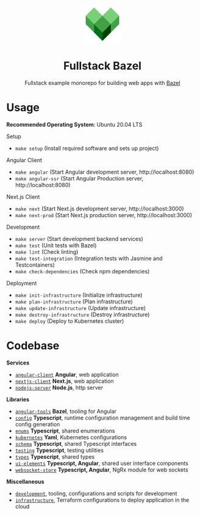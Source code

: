 <div align="center">
  <a href="https://github.com/drakery3d/fullstack-bazel">
    <img width="100px" height="auto" src="./angular-client/assets/icons/icon-192x192.png" />
  </a>
  <br>
  <h1>Fullstack Bazel</h1>
  <p>
    Fullstack example monorepo for building web apps with <a href="https://bazel.build">Bazel</a>
  </p>
</div>

# Usage

**Recommended Operating System**: Ubuntu 20.04 LTS

Setup

- `make setup` (Install required software and sets up project)

Angular Client

- `make angular` (Start Angular development server, http://localhost:8080)
- `make angular-ssr` (Start Angular Production server, http://localhost:8080)

Next.js Client

- `make next` (Start Next.js development server, http://localhost:3000)
- `make next-prod` (Start Next.js production server, http://localhost:3000)

Development

- `make server` (Start development backend services)
- `make test` (Unit tests with Bazel)
- `make lint` (Check linting)
- `make test-integration` (Integration tests with Jasmine and Testcontainers)
- `make check-dependencies` (Check npm dependencies)

Deployment

- `make init-infrastructure` (Initialize infrastructure)
- `make plan-infrastructure` (Plan infrastructure)
- `make update-infrastructure` (Update infrastructure)
- `make destroy-infrastructure` (Destroy infrastructure)
- `make deploy` (Deploy to Kubernetes cluster)

# Codebase

**Services**

- [`angular-client`](angular-client) **Angular**, web application
- [`nextjs-client`](nextjs-client) **Next.js**, web application
- [`nodejs-server`](nodejs-server) **Node.js**, http server

**Libraries**

- [`angular-tools`](libraries/angular-tools) **Bazel**, tooling for Angular
- [`config`](libraries/config) **Typescript**, runtime configuration management and build time config generation
- [`enums`](libraries/enums) **Typescript**, shared enumerations
- [`kubernetes`](libraries/kubernetes) **Yaml**, Kubernetes configurations
- [`schema`](libraries/schema) **Typescript**, shared Typescript interfaces
- [`testing`](libraries/testing) **Typescript**, testing utilities
- [`types`](libraries/types) **Typescript**, shared types
- [`ui-elements`](libraries/ui-elements) **Typescript, Angular**, shared user interface components
- [`websocket-store`](libraries/websocket-store) **Typescript, Angular**, NgRx module for web sockets

**Miscellaneous**

- [`development`](development), tooling, configurations and scripts for development
- [`infrastructure`](infrastructure), Terraform configurations to deploy application in the cloud

<!-- TODO Upgrade core-js and systemjs -->
<!-- TODO move services/* into root, but keep libraries in libs/* -->
<!-- TODO fix errors and warnings when running `yarn check` -->
<!-- TODO Fix circular dependency warning when building angular prod bundles -->

<!-- FIXME documentation / wiki -->
<!-- FIXME local kubernetes cluster with minikube / microk8s -->
<!-- FIXME angular pre-rendering -->
<!-- FIXME angular minify main.html in production builds -->
<!-- FIXME gdpr compliance -->
<!-- FIXME Terms of Service, Privacy Policy, Legal Notice placeholders -->
<!-- FIXME Chrome log: Site cannot be installed: Page does not work offline. Starting in Chrome 93, the installability criteria is changing, and this site will not be installable. See https://goo.gle/improved-pwa-offline-detection for more information. -->
<!-- FIXME Keep user authenticated when server side rendering -->
<!-- FIXME Check design in other browsers -->
<!-- FIXME Install node_modules once as first job and then reuse in other jobs for .github/workflows/ci.yaml -->
<!-- FIXME Try Google Kubernetes Autopilot when this is fixed: https://github.com/jetstack/cert-manager/issues/3717 -->
<!-- FIXME Bundling into a desktop app (e.g. with Electron) -->
<!-- FIXME Also use other technologies (e.g. other client frameworks and other backend languages) -->
